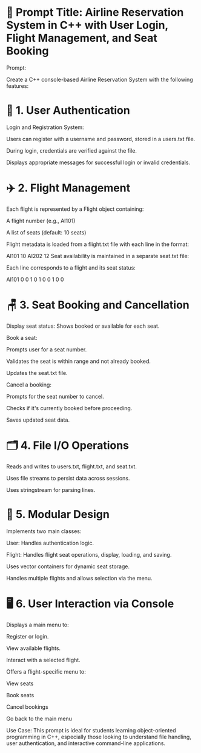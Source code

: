 # 📝 Prompt Title: Airline Reservation System in C++ with User Login, Flight Management, and Seat Booking

Prompt:

Create a C++ console-based Airline Reservation System with the following features:

# 🔐 1. User Authentication
Login and Registration System:

Users can register with a username and password, stored in a users.txt file.

During login, credentials are verified against the file.

Displays appropriate messages for successful login or invalid credentials.

# ✈️ 2. Flight Management
Each flight is represented by a Flight object containing:

A flight number (e.g., AI101)

A list of seats (default: 10 seats)

Flight metadata is loaded from a flight.txt file with each line in the format:

AI101 10
AI202 12
Seat availability is maintained in a separate seat.txt file:

Each line corresponds to a flight and its seat status:

AI101 0 0 1 0 1 0 0 1 0 0

# 🪑 3. Seat Booking and Cancellation
Display seat status: Shows booked or available for each seat.

Book a seat:

Prompts user for a seat number.

Validates the seat is within range and not already booked.

Updates the seat.txt file.

Cancel a booking:

Prompts for the seat number to cancel.

Checks if it's currently booked before proceeding.

Saves updated seat data.

# 🗂️ 4. File I/O Operations
Reads and writes to users.txt, flight.txt, and seat.txt.

Uses file streams to persist data across sessions.

Uses stringstream for parsing lines.

# 🧾 5. Modular Design
Implements two main classes:

User: Handles authentication logic.

Flight: Handles flight seat operations, display, loading, and saving.

Uses vector containers for dynamic seat storage.

Handles multiple flights and allows selection via the menu.

# 🖥️ 6. User Interaction via Console
Displays a main menu to:

Register or login.

View available flights.

Interact with a selected flight.

Offers a flight-specific menu to:

View seats

Book seats

Cancel bookings

Go back to the main menu

Use Case:
This prompt is ideal for students learning object-oriented programming in C++,
especially those looking to understand file handling, user authentication,
and interactive command-line applications.

